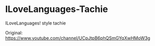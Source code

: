 # ILoveLanguages-Tachie
ILoveLanguages! style tachie

Original: https://www.youtube.com/channel/UCpJtpB6phQSmGYqXwHMoW3g
